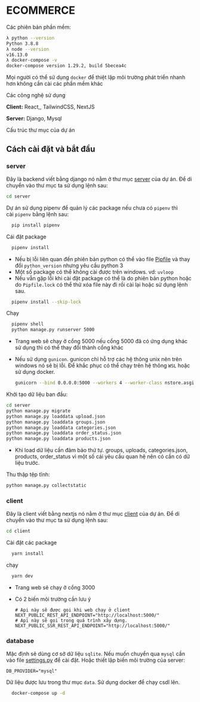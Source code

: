 # **ECOMMERCE**

Các phiên bản phần mềm:

```bash
λ python --version
Python 3.8.8
λ node --version
v16.13.0
λ docker-compose -v
docker-compose version 1.29.2, build 5becea4c
```

Mọi người có thể sử dụng `docker` để thiệt lập môi trường phát triển nhanh hơn không cần cài các phần mềm khác

Các công nghệ sử dụng

**Client:** React,, TailwindCSS, NextJS

**Server:** Django, Mysql

Cấu trúc thư mục của dự án

## Cách cài đặt và bắt đầu

### **server**

Đây là backend viết bằng django nó nằm ở thư mục [server](./server) của dự án. Để di chuyển vào thư mục ta sử dụng lệnh sau:

```bash
cd server
```

Dự án sử dụng pipenv để quản lý các package nếu chưa có `pipenv` thì cài `pipenv` bằng lệnh sau:

```bash
  pip install pipenv
```

Cái đặt package

```bash
  pipenv install
```

- Nếu bị lỗi liên quan đến phiên bản python có thể vào file [Pipfile](./server/Pipfile) và thay đổi `python_version` nhưng yêu cầu python 3
- Một số package có thể không cài được trên windows. vd: `uvloop`
- Nếu vẫn gặp lỗi khi cài đặt package có thể là do phiên bản python hoặc do `Pipfile.lock` có thể thử xóa file này đi rồi cài lại hoặc sử dụng lệnh sau.

```bash
  pipenv install --skip-lock
```

Chạy

```bash
  pipenv shell
  python manage.py runserver 5000
```

- Trang web sẽ chạy ở cổng 5000 nếu cổng 5000 đã có ứng dụng khác sử dụng thì có thể thay đổi thành cổng khác

- Nếu sử dụng `gunicon`. gunicon chỉ hỗ trợ các hệ thông unix nên trên windows nó sẽ bị lỗi. Để khắc phục có thể chạy trên hệ thông `WSL` hoặc sử dụng docker.

  ```bash
  gunicorn --bind 0.0.0.0:5000 --workers 4 --worker-class nstore.asgi.gunicorn_worker.UvicornWorker nstore.asgi:application
  ```

Khởi tạo dữ liệu ban đầu:

```bash
cd server
python manage.py migrate
python manage.py loaddata upload.json
python manage.py loaddata groups.json
python manage.py loaddata categories.json
python manage.py loaddata order_status.json
python manage.py loaddata products.json
```

- Khi load dữ liệu cần đảm bảo thứ tự. groups, uploads, categories.json, products, order_status vì một số cái yêu cầu quan hệ nên có cần có dữ liệu trước.

Thu thập tệp tĩnh:

```bash
python manage.py collectstatic
```

### **client**

Đây là client viết bằng nextjs nó nằm ở thư mục [client](./client) của dự án. Để di chuyển vào thư mục ta sử dụng lệnh sau:

```bash
cd client
```

Cài đặt các package

```bash
  yarn install
```

chạy

```bash
  yarn dev
```

- Trang web sẽ chạy ở cổng 3000

- Có 2 biến môi trường cần lưu ý

  ```
  # Api này sẽ được gọi khi web chạy ở client
  NEXT_PUBLIC_REST_API_ENDPOINT="http://localhost:5000/"
  # Api này sẽ gọi trong quá trình xây dựng.
  NEXT_PUBLIC_SSR_REST_API_ENDPOINT="http://localhost:5000/"
  ```

### **database**

Mặc định sẽ dùng cơ sở dữ liệu `sqlite`. Nếu muốn chuyển qua `mysql` cần vào file [settings.py](./server/storefront/settings.py) để cài đặt. Hoặc thiết lập biến môi trường của server:

```
DB_PROVIDER="mysql"
```

Dữ liệu được lưu trong thư mục `data`. Sử dụng docker để chạy csdl lên.

```bash
  docker-compose up -d
```
